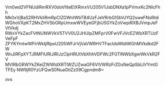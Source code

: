Vm0wd2VFNUdiRmRXV0doVllteEtXRmxVU205V1JsbDNXa1pPVmxKc2NIcFhh
Mk0xVjBaS2RHVkliRmRpClZGWnlWbTB4UzFJeVRrbGlSbVJYQ2sweFNsRldi
WGhoVXpKT2MxZHVSbGRpUmxwWVEyeGFjbU5GYkZoVwpiRXBJVmpJeFVtVkdj
RWxVYkZacFVtNUNWVkV5TVV0U2JHUlpZMFprV0FwVFJVcEZWbXRTUzFVeFpF
ZFYKYmtwWFlrWktjRlpxU205WFJrVjVaVWRHVTFacldsWldiWGhMVkdkd2FW
WnJiRFpXYTJRMFlURlJlRlJzClpHRUtVbXhhVDFWc2FGTlNWbXgwWkVkR2FV
MVlRbGRWYkZKelZWWldXRTlWZUZwaGF6VlVWRzFrZGxNeQpSblJVYmtGTFEy
NW9jR0YzUFQwS0NuaGtiZz09Cgpndm8=

ovs